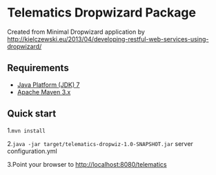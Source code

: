 Telematics Dropwizard Package
==================
Created from Minimal Dropwizard application by http://kielczewski.eu/2013/04/developing-restful-web-services-using-dropwizard/

Requirements
------------
* [Java Platform (JDK) 7](http://www.oracle.com/technetwork/java/javase/downloads/index.html)
* [Apache Maven 3.x](http://maven.apache.org/)

Quick start
-----------
1.`mvn install`

2.`java -jar target/telematics-dropwiz-1.0-SNAPSHOT.jar` server configuration.yml

3.Point your browser to [http://localhost:8080/telematics](http://localhost:8080/telematics)


